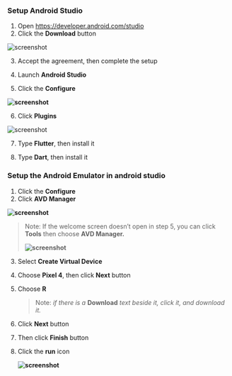 ### Setup Android Studio

1. Open https://developer.android.com/studio
2. Click the **Download** button

![screenshot](https://lh3.googleusercontent.com/LtglA2dVn-XFeT9kvpXV1pQEdnWGCXy2pBccijZAJJv5b_i3sOH4nzcYOGrEICdE83PR1pe9Ou2zO1KLgewvjAgq0OZUgen4QlLH-31BU0eSliBlq4XrLrhM20cU4aM7Sdauh3Vr)

3. Accept the agreement, then complete the setup
4. Launch **Android Studio**

5. Click the **Configure**

**![screenshot](https://lh4.googleusercontent.com/g_T_XXJkBTu89j9C-JNe89_TCUOnerLhGhQaGIozQ-RsIyJaj7IcC9ErdaGRh3p98-b9REJyxmOgBhb-fWNgu3KK6sZFNb0eM6ZZ_ujtWobSP3Ops43P4jeGYqboTx2dp5AxS1DA)**

6. Click **Plugins**

![screenshot](https://lh3.googleusercontent.com/jKdWgCGf3XplUh13F5fkEtLlqIHC6M4ov9KSC2U0VpibRdCqyUhUi-zxdaVy8YgRfz1nmmAc7Hfg-YgQaABGmacqtGwSvEtHt63d38i68PSn6UOjnaJ_T25c3s5eA9qYWMMg4VO5)

7. Type **Flutter**, then install it

8. Type **Dart**, then install it

### Setup the Android Emulator in android studio

1. Click the **Configure**
2. Click **AVD Manager**

**![screenshot](https://lh5.googleusercontent.com/hqY8QJd-uqQFw2oOjNtlWjF0BRE2ZqPlMsOJu_wJBJESJLRMq29gRnQvYffejJfinxqn1joY9nTrNFkITr9ZvrIYuSbO3NQZfovmIiU25GRUsFMnbpdbMbG01ylAM5n2w-cmcUQg)**

> Note: If the welcome screen doesn’t open in step 5, you can click **Tools** then choose **AVD Manager.**
>
> **![screenshot](https://lh4.googleusercontent.com/TYVYNvoeW2TyqS4uc06OanQdnZgzsHxnvAOuBMbBcORqtmOKTgpupiWoj6NtwUGMp4xgi19tuwnxBTEfB3itTOqp0soMZwIYPOM_CRSD0iymgN9a7Pf_1j39MqdknzSB2TQIdmMx)**

3. Select **Create Virtual Device**

4. Choose **Pixel 4**, then click **Next** button

5. Choose **R**

   > Note: _if there is a_ **Download** _text beside it, click it, and download it._

6. Click **Next** button
7. Then click **Finish** button
8. Click the **run** icon

   **![screenshot](https://lh6.googleusercontent.com/0LSLZKt8QSsCQ0-eInjHHwArBfTFBHsEsFTJfc1CKPLkn1e8pNM9Wy35i5IQl_APX19vIBn534IQ3Pwi1jNYSGQ88jVdR80aSljKIhNI9kHOdO9QQH40k4QfVjt9Pvfimx-NIG0W)**
